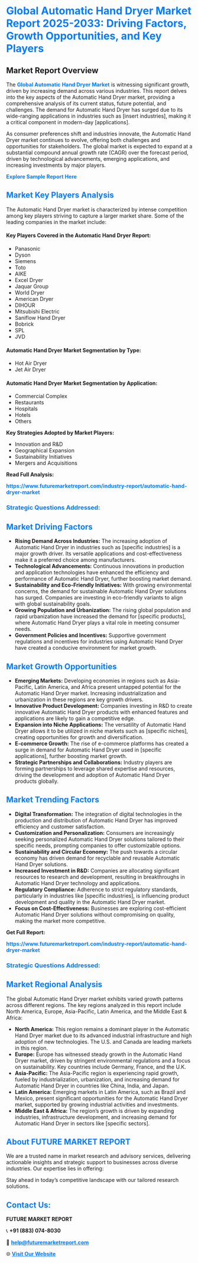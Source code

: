 <h1 style="color: #007BFF;">Global Automatic Hand Dryer Market Report 2025-2033: Driving Factors, Growth Opportunities, and Key Players</h1>

<section id="overview">
<h2>Market Report Overview</h2>
<p>The <a href="https://www.futuremarketreport.com/industry-report/automatic-hand-dryer-market" style="color: #007BFF; text-decoration: none;"><strong>Global Automatic Hand Dryer Market</strong></a> is witnessing significant growth, driven by increasing demand across various industries. This report delves into the key aspects of the Automatic Hand Dryer market, providing a comprehensive analysis of its current status, future potential, and challenges. The demand for Automatic Hand Dryer has surged due to its wide-ranging applications in industries such as [insert industries], making it a critical component in modern-day [applications].</p>
<p>As consumer preferences shift and industries innovate, the Automatic Hand Dryer market continues to evolve, offering both challenges and opportunities for stakeholders. The global market is expected to expand at a substantial compound annual growth rate (CAGR) over the forecast period, driven by technological advancements, emerging applications, and increasing investments by major players.</p>
</section>

<section id="overview">
<p><a href="https://www.futuremarketreport.com/request-sample/reportId=26426" style="color: #007BFF; text-decoration: none;"><strong>Explore Sample Report Here</strong></a></p>
</section>

<section id="key-players">
<h2 style="color: #007BFF;">Market Key Players Analysis</h2>
<p>The Automatic Hand Dryer market is characterized by intense competition among key players striving to capture a larger market share. Some of the leading companies in the market include:</p>
<h4>Key Players Covered in the Automatic Hand Dryer Report:</h4>
<ul><li>Panasonic</li><li>Dyson</li><li>Siemens</li><li>Toto</li><li>AIKE</li><li>Excel Dryer</li><li>Jaquar Group</li><li>World Dryer</li><li>American Dryer</li><li>DIHOUR</li><li>Mitsubishi Electric</li><li>Saniflow Hand Dryer</li><li>Bobrick</li><li>SPL</li><li>JVD</li></ul>
<h4>Automatic Hand Dryer Market Segmentation by Type:</h4>
<ul><li>Hot Air Dryer</li><li>Jet Air Dryer</li></ul>

<h4>Automatic Hand Dryer Market Segmentation by Application:</h4>
<ul><li>Commercial Complex</li><li>Restaurants</li><li>Hospitals</li><li>Hotels</li><li>Others</li></ul>
<p><strong>Key Strategies Adopted by Market Players:</strong></p>
<ul>
<li>Innovation and R&D</li>
<li>Geographical Expansion</li>
<li>Sustainability Initiatives</li>
<li>Mergers and Acquisitions</li>
</ul>
</section>

<section>
<p><strong>Read Full Analysis: </strong></p><a href="https://www.futuremarketreport.com/industry-report/automatic-hand-dryer-market" style="color: #007BFF; text-decoration: none;"><strong>https://www.futuremarketreport.com/industry-report/automatic-hand-dryer-market</strong></a>
<h3 style="color: #007BFF;">Strategic Questions Addressed:</h3>
</section>

<section id="driving-factors">
<h2 style="color: #007BFF;">Market Driving Factors</h2>
<ul>
<li><strong>Rising Demand Across Industries:</strong> The increasing adoption of Automatic Hand Dryer in industries such as [specific industries] is a major growth driver. Its versatile applications and cost-effectiveness make it a preferred choice among manufacturers.</li>
<li><strong>Technological Advancements:</strong> Continuous innovations in production and application technologies have enhanced the efficiency and performance of Automatic Hand Dryer, further boosting market demand.</li>
<li><strong>Sustainability and Eco-Friendly Initiatives:</strong> With growing environmental concerns, the demand for sustainable Automatic Hand Dryer solutions has surged. Companies are investing in eco-friendly variants to align with global sustainability goals.</li>
<li><strong>Growing Population and Urbanization:</strong> The rising global population and rapid urbanization have increased the demand for [specific products], where Automatic Hand Dryer plays a vital role in meeting consumer needs.</li>
<li><strong>Government Policies and Incentives:</strong> Supportive government regulations and incentives for industries using Automatic Hand Dryer have created a conducive environment for market growth.</li>
</ul>
</section>

<section id="growth-opportunities">
<h2 style="color: #007BFF;">Market Growth Opportunities</h2>
<ul>
<li><strong>Emerging Markets:</strong> Developing economies in regions such as Asia-Pacific, Latin America, and Africa present untapped potential for the Automatic Hand Dryer market. Increasing industrialization and urbanization in these regions are key growth drivers.</li>
<li><strong>Innovative Product Development:</strong> Companies investing in R&D to create innovative Automatic Hand Dryer products with enhanced features and applications are likely to gain a competitive edge.</li>
<li><strong>Expansion into Niche Applications:</strong> The versatility of Automatic Hand Dryer allows it to be utilized in niche markets such as [specific niches], creating opportunities for growth and diversification.</li>
<li><strong>E-commerce Growth:</strong> The rise of e-commerce platforms has created a surge in demand for Automatic Hand Dryer used in [specific applications], further boosting market growth.</li>
<li><strong>Strategic Partnerships and Collaborations:</strong> Industry players are forming partnerships to leverage shared expertise and resources, driving the development and adoption of Automatic Hand Dryer products globally.</li>
</ul>
</section>

<section id="trending-factors">
<h2 style="color: #007BFF;">Market Trending Factors</h2>
<ul>
<li><strong>Digital Transformation:</strong> The integration of digital technologies in the production and distribution of Automatic Hand Dryer has improved efficiency and customer satisfaction.</li>
<li><strong>Customization and Personalization:</strong> Consumers are increasingly seeking personalized Automatic Hand Dryer solutions tailored to their specific needs, prompting companies to offer customizable options.</li>
<li><strong>Sustainability and Circular Economy:</strong> The push towards a circular economy has driven demand for recyclable and reusable Automatic Hand Dryer solutions.</li>
<li><strong>Increased Investment in R&D:</strong> Companies are allocating significant resources to research and development, resulting in breakthroughs in Automatic Hand Dryer technology and applications.</li>
<li><strong>Regulatory Compliance:</strong> Adherence to strict regulatory standards, particularly in industries like [specific industries], is influencing product development and quality in the Automatic Hand Dryer market.</li>
<li><strong>Focus on Cost-Effectiveness:</strong> Businesses are exploring cost-efficient Automatic Hand Dryer solutions without compromising on quality, making the market more competitive.</li>
</ul>
</section>

<section>
<p><strong>Get Full Report: </strong></p><a href="https://www.futuremarketreport.com/industry-report/automatic-hand-dryer-market" style="color: #007BFF; text-decoration: none;"><strong>https://www.futuremarketreport.com/industry-report/automatic-hand-dryer-market</strong></a>
<h3 style="color: #007BFF;">Strategic Questions Addressed:</h3>
</section>


<section id="regional-analysis">
<h2 style="color: #007BFF;">Market Regional Analysis</h2>
<p>The global Automatic Hand Dryer market exhibits varied growth patterns across different regions. The key regions analyzed in this report include North America, Europe, Asia-Pacific, Latin America, and the Middle East & Africa:</p>
<ul>
<li><strong>North America:</strong> This region remains a dominant player in the Automatic Hand Dryer market due to its advanced industrial infrastructure and high adoption of new technologies. The U.S. and Canada are leading markets in this region.</li>
<li><strong>Europe:</strong> Europe has witnessed steady growth in the Automatic Hand Dryer market, driven by stringent environmental regulations and a focus on sustainability. Key countries include Germany, France, and the U.K.</li>
<li><strong>Asia-Pacific:</strong> The Asia-Pacific region is experiencing rapid growth, fueled by industrialization, urbanization, and increasing demand for Automatic Hand Dryer in countries like China, India, and Japan.</li>
<li><strong>Latin America:</strong> Emerging markets in Latin America, such as Brazil and Mexico, present significant opportunities for the Automatic Hand Dryer market, supported by growing industrial activities and investments.</li>
<li><strong>Middle East & Africa:</strong> The region’s growth is driven by expanding industries, infrastructure development, and increasing demand for Automatic Hand Dryer in sectors like [specific sectors].</li>
</ul>
</section>

<footer>
<h2 style="color: #007BFF;">About FUTURE MARKET REPORT</h2>
<p>We are a trusted name in market research and advisory services, delivering actionable insights and strategic support to businesses across diverse industries. Our expertise lies in offering:</p>

<p>Stay ahead in today’s competitive landscape with our tailored research solutions.</p>

<h2 style="color: #007BFF;">Contact Us:</h2>
<p><strong>FUTURE MARKET REPORT</strong></p>
<p>📞 <strong>+91 (883) 074-8030</strong></p>
<p>📧 <strong><a href="mailto:help@futuremarketreport.com" style="color: #007BFF;">help@futuremarketreport.com</a></strong></p>
<p>🌐 <strong><a href="https://www.futuremarketreport.com/" style="color: #007BFF;">Visit Our Website</a></strong></p>
</footer>